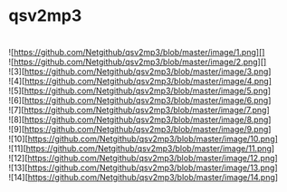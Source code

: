# qsv2mp3

#
![https://github.com/Netgithub/qsv2mp3/blob/master/image/1.png][]  
![https://github.com/Netgithub/qsv2mp3/blob/master/image/2.png][]  
![3][https://github.com/Netgithub/qsv2mp3/blob/master/image/3.png]  
![4][https://github.com/Netgithub/qsv2mp3/blob/master/image/4.png]  
![5][https://github.com/Netgithub/qsv2mp3/blob/master/image/5.png]  
![6][https://github.com/Netgithub/qsv2mp3/blob/master/image/6.png]  
![7][https://github.com/Netgithub/qsv2mp3/blob/master/image/7.png]  
![8][https://github.com/Netgithub/qsv2mp3/blob/master/image/8.png]  
![9][https://github.com/Netgithub/qsv2mp3/blob/master/image/9.png]  
![10][https://github.com/Netgithub/qsv2mp3/blob/master/image/10.png]  
![11][https://github.com/Netgithub/qsv2mp3/blob/master/image/11.png]  
![12][https://github.com/Netgithub/qsv2mp3/blob/master/image/12.png]  
![13][https://github.com/Netgithub/qsv2mp3/blob/master/image/13.png]  
![14][https://github.com/Netgithub/qsv2mp3/blob/master/image/14.png]  

